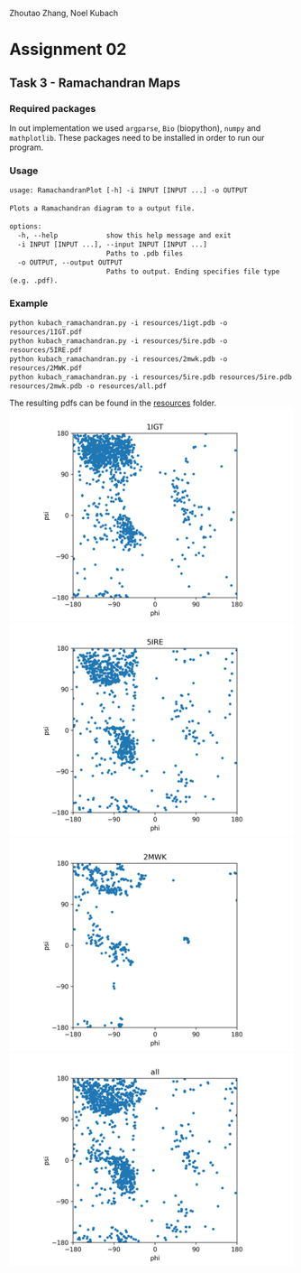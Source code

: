 Zhoutao Zhang, Noel Kubach

# Assignment 02
## Task 3 - Ramachandran Maps

### Required packages
In out implementation we used `argparse`, `Bio` (biopython), `numpy` and `mathplotlib`.
These packages need to be installed in order to run our program.

### Usage
```
usage: RamachandranPlot [-h] -i INPUT [INPUT ...] -o OUTPUT

Plots a Ramachandran diagram to a output file.

options:
  -h, --help            show this help message and exit
  -i INPUT [INPUT ...], --input INPUT [INPUT ...]
                        Paths to .pdb files
  -o OUTPUT, --output OUTPUT
                        Paths to output. Ending specifies file type (e.g. .pdf).
```
### Example
```shell
python kubach_ramachandran.py -i resources/1igt.pdb -o resources/1IGT.pdf
python kubach_ramachandran.py -i resources/5ire.pdb -o resources/5IRE.pdf
python kubach_ramachandran.py -i resources/2mwk.pdb -o resources/2MWK.pdf
python kubach_ramachandran.py -i resources/5ire.pdb resources/5ire.pdb resources/2mwk.pdb -o resources/all.pdf
```
The resulting pdfs can be found in the [resources](resources) folder.\
![1IGT.png](resources%2F1IGT.png)\
![5IRE.png](resources%2F5IRE.png)\
![2MWK.png](resources%2F2MWK.png)\
![all.png](resources%2Fall.png)